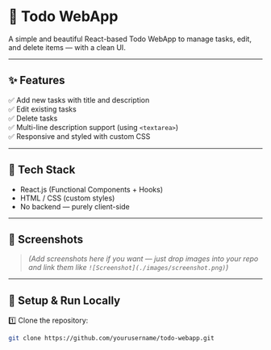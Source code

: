 # 📝 Todo WebApp

A simple and beautiful React-based Todo WebApp to manage tasks, edit, and delete items — with a clean UI.

---

## ✨ Features

✅ Add new tasks with title and description  
✅ Edit existing tasks  
✅ Delete tasks  
✅ Multi-line description support (using `<textarea>`)  
✅ Responsive and styled with custom CSS

---

## 🚀 Tech Stack

- React.js (Functional Components + Hooks)
- HTML / CSS (custom styles)
- No backend — purely client-side

---

## 📸 Screenshots

> _(Add screenshots here if you want — just drop images into your repo and link them like `![Screenshot](./images/screenshot.png)`)_  

---

## 🔧 Setup & Run Locally

1️⃣ Clone the repository:
```bash
git clone https://github.com/yourusername/todo-webapp.git
